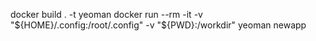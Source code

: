 docker build . -t yeoman
docker run --rm -it -v "${HOME}/.config:/root/.config" -v "${PWD}:/workdir"  yeoman newapp
